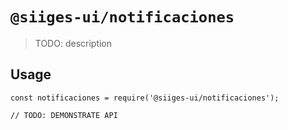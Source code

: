 # `@siiges-ui/notificaciones`

> TODO: description

## Usage

```
const notificaciones = require('@siiges-ui/notificaciones');

// TODO: DEMONSTRATE API
```
